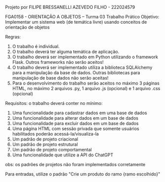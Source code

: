 Projeto por FILIPE BRESSANELLI AZEVEDO FILHO - 222024579

FGA0158 - ORIENTAÇÃO A OBJETOS – Turma 03
Trabalho Prático
Objetivo: Implementar um sistema web (de temática livre) usando conceitos de orientação
de objetos

Regras:
1) O trabalho é individual.
2) O trabalho deverá ter alguma temática de aplicação.
3) O trabalho deverá ser implementado em Python utilizando o framework Flask. Outros
frameworks não serão aceitos!
4) O trabalho deverá ser implementado utiliza a biblioteca SQLAlchemy para a
manipulação da base de dados. Outras bibliotecas para manipulação de base dados
não serão aceitas!
5) Para o desenvolvimento do trabalho serão aceitos no máximo 3 páginas HTML, no
máximo 2 arquivos .py, 1 arquivo .js (opcional) e 1 arquivo .css (opcional)

Requisitos: o trabalho deverá conter no mínimo:
1) Uma funcionalidade para cadastrar dados em uma base de dados
2) Uma funcionalidade para alterar dados em um base de dados
3) Uma funcionalidade para excluir dados em um base de dados
4) Uma página HTML com sessão privada que somente usuários habilitados poderão
acessá-la/visualiza-la
5) Um padrão de projeto criacional
6) Um padrão de projeto estrutural
7) Um padrão de projeto comportamental
8) Uma funcionalidade que utilize a API do ChatGPT

obs: os padrões de projetos não foram implementados corretamente

Para entradas, utilize o padrão "Crie um produto do ramo {ramo escolhido}"
